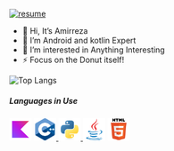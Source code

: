 [![resume](https://img.shields.io/badge/download-resume-blue.svg)](https://github.com/LeDerouxe/LeDerouxe/blob/main/resume-2025-8-9.pdf)

- 👋 Hi, It’s Amirreza
- 🧪 I’m Android and kotlin Expert
- 🌱 I’m interested in Anything Interesting
- ⚡ Focus on the Donut itself!
  <div  align="center">
<img src="https://github-readme-stats.vercel.app/api/top-langs/?username=Lederouxe&theme=gotham&layout=compact" alt="Top Langs" style="width:400px;"/>
  </div>
 <h5>Languages in Use</h5>
      <p>
     <a href="https://www.Kotlinlang.org/" target="_blank" rel="noreferrer"><img src="https://raw.githubusercontent.com/devicons/devicon/master/icons/kotlin/kotlin-original.svg" alt="c" width="40" height="40"/></a>
         <a href="https://www.w3schools.com/cpp/" target="_blank" rel="noreferrer"> <img src="https://raw.githubusercontent.com/devicons/devicon/master/icons/cplusplus/cplusplus-original.svg" alt="cplusplus" width="40" height="40"/> </a>
         <a href="https://www.python.org" target="_blank" rel="noreferrer"> <img src="https://raw.githubusercontent.com/devicons/devicon/master/icons/python/python-original.svg" alt="python" width="40" height="40"/> </a>
     <a href="https://www.java.com/" target="_blank" rel="noreferrer"><img src="https://raw.githubusercontent.com/devicons/devicon/master/icons/java/java-original.svg" alt="c" width="40" height="40"/></a>
     <a href="https://www.w3.org/html/" target="_blank" rel="noreferrer"> <img src="https://raw.githubusercontent.com/devicons/devicon/master/icons/html5/html5-original-wordmark.svg" alt="html5" width="40" height="40"/> </a>
      </p>

<!---
LeDerouxe/LeDerouxe is a ✨ special ✨ repository because its `README.md` (this file) appears on your GitHub profile.
You can click the Preview link to take a look at your changes.
--->
